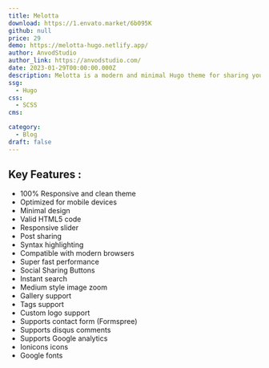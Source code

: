 ```yaml
---
title: Melotta
download: https://1.envato.market/6b095K
github: null
price: 29
demo: https://melotta-hugo.netlify.app/
author: AnvodStudio
author_link: https://anvodstudio.com/
date: 2023-01-29T00:00:00.000Z
description: Melotta is a modern and minimal Hugo theme for sharing your ideas.
ssg:
  - Hugo
css:
  - SCSS
cms:

category:
  - Blog
draft: false
---
```


## Key Features :

- 100% Responsive and clean theme
- Optimized for mobile devices
- Minimal design
- Valid HTML5 code
- Responsive slider
- Post sharing
- Syntax highlighting
- Compatible with modern browsers
- Super fast performance
- Social Sharing Buttons
- Instant search
- Medium style image zoom
- Gallery support
- Tags support
- Custom logo support
- Supports contact form (Formspree)
- Supports disqus comments
- Supports Google analytics
- Ionicons icons
- Google fonts